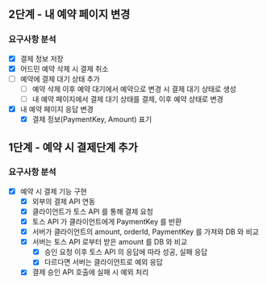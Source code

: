 ## 2단계 - 내 예약 페이지 변경

### 요구사항 분석

- [x] 결제 정보 저장
- [x] 어드민 예약 삭제 시 결제 취소
- [ ] 예약에 결제 대기 상태 추가
    - [ ] 예약 삭제 이후 예약 대기에서 예약으로 변경 시 결제 대기 상태로 생성
    - [ ] 내 예약 페이지에서 결제 대기 상태를 결제, 이후 예약 상태로 변경
- [x] 내 예약 페이지 응답 변경
    - [x] 결제 정보(PaymentKey, Amount) 표기

## 1단계 - 예약 시 결제단계 추가

### 요구사항 분석

- [x] 예약 시 결제 기능 구현
    - [x] 외부의 결제 API 연동
    - [x] 클라이언트가 토스 API 를 통해 결제 요청
    - [x] 토스 API 가 클라이언트에게 PaymentKey 를 반환
    - [x] 서버가 클라이언트의 amount, orderId, PaymentKey 를 가져와 DB 와 비교
    - [x] 서버는 토스 API 로부터 받은 amount 를 DB 와 비교
        - [x] 승인 요청 이후 토스 API 의 응답에 따라 성공, 실패 응답
        - [x] 다르다면 서버는 클라이언트로 예외 응답
    - [x] 결제 승인 API 호출에 실패 시 예외 처리
